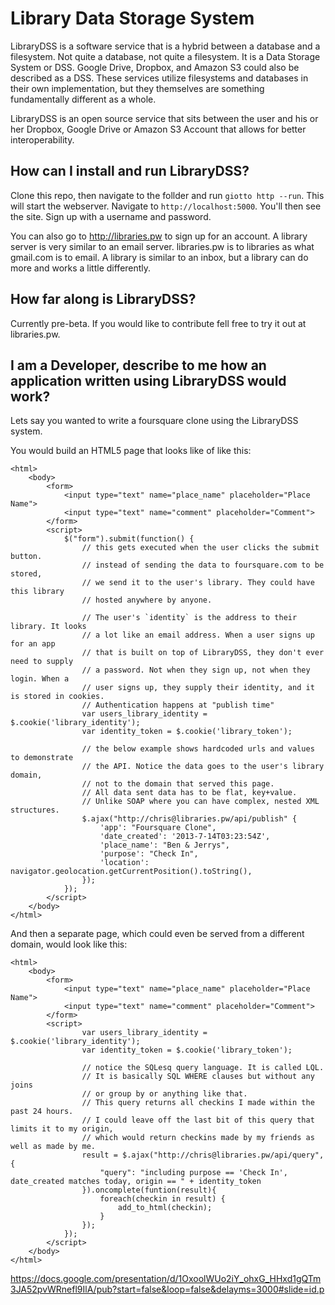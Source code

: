 Library Data Storage System
===========================

LibraryDSS is a software service that is a hybrid between a database and a filesystem.
Not quite a database, not quite a filesystem. It is a Data Storage System or DSS.
Google Drive, Dropbox, and Amazon S3 could also be described as a DSS.
These services utilize filesystems and databases in their own implementation,
but they themselves are something fundamentally different as a whole.

LibraryDSS is an open source service that sits between the user and his or her Dropbox,
Google Drive or Amazon S3 Account that allows for better interoperability.

How can I install and run LibraryDSS?
-----------------------------

Clone this repo, then navigate to the follder and run ``giotto http --run``. This will start the webserver.
Navigate to ``http://localhost:5000``. You'll then see the site. Sign up with a username and password.

You can also go to http://libraries.pw to sign up for an account.
A library server is very similar to an email server.
libraries.pw is to libraries as what gmail.com is to email.
A library is similar to an inbox, but a library can do more and works a little differently.

How far along is LibraryDSS?
----------------------------

Currently pre-beta. If you would like to contribute fell free to try it out at libraries.pw.

I am a Developer, describe to me how an application written using LibraryDSS would work?
----------------------------------------------------------------------------------------

Lets say you wanted to write a foursquare clone using the LibraryDSS system.

You would build an HTML5 page that looks like of like this:

    <html>
    	<body>
    		<form>
    			<input type="text" name="place_name" placeholder="Place Name">
    			<input type="text" name="comment" placeholder="Comment">
    		</form>
    		<script>
    			$("form").submit(function() {
    				// this gets executed when the user clicks the submit button.
    				// instead of sending the data to foursquare.com to be stored,
    				// we send it to the user's library. They could have this library
    				// hosted anywhere by anyone.

    				// The user's `identity` is the address to their library. It looks 
    				// a lot like an email address. When a user signs up for an app
    				// that is built on top of LibraryDSS, they don't ever need to supply
    				// a password. Not when they sign up, not when they login. When a
    				// user signs up, they supply their identity, and it is stored in cookies.
    				// Authentication happens at "publish time"
    				var users_library_identity = $.cookie('library_identity');
    				var identity_token = $.cookie('library_token');

    				// the below example shows hardcoded urls and values to demonstrate
    				// the API. Notice the data goes to the user's library domain,
    				// not to the domain that served this page.
    				// All data sent data has to be flat, key+value.
    				// Unlike SOAP where you can have complex, nested XML structures.
    				$.ajax("http://chris@libraries.pw/api/publish" {
    					'app': "Foursquare Clone",
    					'date_created': '2013-7-14T03:23:54Z',
    					'place_name': "Ben & Jerrys",
    					'purpose': "Check In",
    					'location': navigator.geolocation.getCurrentPosition().toString(),
    				});
    			});
    		</script>
    	</body>
    </html>

And then a separate page, which could even be served from a different domain, would look like this:

    <html>
    	<body>
    		<form>
    			<input type="text" name="place_name" placeholder="Place Name">
    			<input type="text" name="comment" placeholder="Comment">
    		</form>
    		<script>
    				var users_library_identity = $.cookie('library_identity');
    				var identity_token = $.cookie('library_token');

    				// notice the SQLesq query language. It is called LQL.
    				// It is basically SQL WHERE clauses but without any joins
    				// or group by or anything like that.
    				// This query returns all checkins I made within the past 24 hours.
    				// I could leave off the last bit of this query that limits it to my origin,
    				// which would return checkins made by my friends as well as made by me.
    				result = $.ajax("http://chris@libraries.pw/api/query",{
    					"query": "including purpose == 'Check In', date_created matches today, origin == " + identity_token 
    				}).oncomplete(funtion(result){
    					foreach(checkin in result) {
    						add_to_html(checkin);
	    				}
    				});    				
    			});
    		</script>
    	</body>
    </html>


https://docs.google.com/presentation/d/1OxoolWUo2iY_ohxG_HHxd1gQTm3JA52pvWRnefl9IlA/pub?start=false&loop=false&delayms=3000#slide=id.p